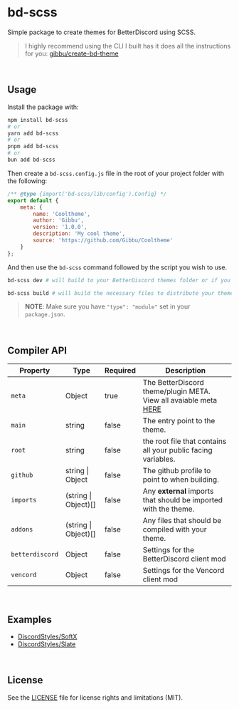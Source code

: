 # bd-scss

Simple package to create themes for BetterDiscord using SCSS.

> I highly recommend using the CLI I built has it does all the instructions for you: [gibbu/create-bd-theme](https://github.com/Gibbu/create-bd-theme)

<br>

## Usage

Install the package with:

```bash
npm install bd-scss
# or
yarn add bd-scss
# or
pnpm add bd-scss
# or
bun add bd-scss
```

Then create a `bd-scss.config.js` file in the root of your project folder with the following:

```js
/** @type {import('bd-scss/lib/config').Config} */
export default {
	meta: {
		name: 'Cooltheme',
		author: 'Gibbu',
		version: '1.0.0',
		description: 'My cool theme',
		source: 'https://github.com/Gibbu/Cooltheme'
	}
};
```

And then use the `bd-scss` command followed by the script you wish to use.

```bash
bd-scss dev # will build to your BetterDiscord themes folder or if you've provided a path in the `betterdiscord.themeFolder` option.

bd-scss build # will build the necessary files to distribute your theme.
```

> **NOTE**: Make sure you have `"type": "module"` set in your `package.json`.

<br>

## Compiler API

| Property        | Type                 | Required | Description                                                                                                                                    |
| --------------- | -------------------- | -------- | ---------------------------------------------------------------------------------------------------------------------------------------------- |
| `meta`          | Object               | true     | The BetterDiscord theme/plugin META. View all avaiable meta [HERE](https://github.com/BetterDiscord/BetterDiscord/wiki/Plugin-and-Theme-METAs) |
| `main`          | string               | false    | The entry point to the theme.                                                                                                                  |
| `root`          | string               | false    | the root file that contains all your public facing variables.                                                                                  |
| `github`        | string \| Object     | false    | The github profile to point to when building.                                                                                                  |
| `imports`       | (string \| Object)[] | false    | Any **external** imports that should be imported with the theme.                                                                               |
| `addons`        | (string \| Object)[] | false    | Any files that should be compiled with your theme.                                                                                             |
| `betterdiscord` | Object               | false    | Settings for the BetterDiscord client mod                                                                                                      |
| `vencord`       | Object               | false    | Settings for the Vencord client mod                                                                                                            |

<br>

## Examples

- [DiscordStyles/SoftX](https://github.com/DiscordStyles/SoftX)
- [DiscordStyles/Slate](https://github.com/DiscordStyles/Slate)

<br>

## License

See the [LICENSE](https://github.com/Gibbu/bd-scss/blob/main/LICENSE) file for license rights and limitations (MIT).
